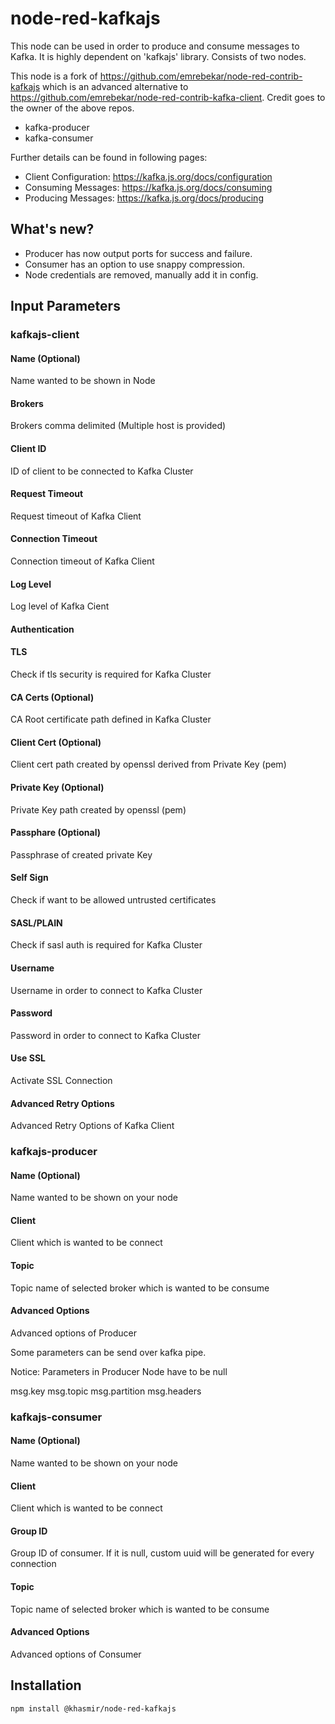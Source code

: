 # node-red-kafkajs

This node can be used in order to produce and consume messages to Kafka. It is highly dependent on 'kafkajs' library. Consists of two nodes.

This node is a fork of <https://github.com/emrebekar/node-red-contrib-kafkajs> which is an advanced alternative to <https://github.com/emrebekar/node-red-contrib-kafka-client>. Credit goes to the owner of the above repos.

- kafka-producer
- kafka-consumer

Further details can be found in following pages:

- Client Configuration: <https://kafka.js.org/docs/configuration>
- Consuming Messages: <https://kafka.js.org/docs/consuming>
- Producing Messages: <https://kafka.js.org/docs/producing>

## What's new?

- Producer has now output ports for success and failure.
- Consumer has an option to use snappy compression.
- Node credentials are removed, manually add it in config.

## Input Parameters

### kafkajs-client

#### Name (Optional)

Name wanted to be shown in Node

#### Brokers

Brokers comma delimited (Multiple host is provided)

#### Client ID

ID of client to be connected to Kafka Cluster

#### Request Timeout

Request timeout of Kafka Client

#### Connection Timeout

Connection timeout of Kafka Client

#### Log Level

Log level of Kafka Cient

#### Authentication

#### TLS

Check if tls security is required for Kafka Cluster

#### CA Certs (Optional)

CA Root certificate path defined in Kafka Cluster

#### Client Cert (Optional)

Client cert path created by openssl derived from Private Key (pem)

#### Private Key (Optional)

Private Key path created by openssl (pem)

#### Passphare (Optional)

Passphrase of created private Key

#### Self Sign

Check if want to be allowed untrusted certificates

#### SASL/PLAIN

Check if sasl auth is required for Kafka Cluster

#### Username

Username in order to connect to Kafka Cluster

#### Password

Password in order to connect to Kafka Cluster

#### Use SSL

Activate SSL Connection

#### Advanced Retry Options

Advanced Retry Options of Kafka Client

### kafkajs-producer

#### Name (Optional)

Name wanted to be shown on your node

#### Client

Client which is wanted to be connect

#### Topic

Topic name of selected broker which is wanted to be consume

#### Advanced Options

Advanced options of Producer

Some parameters can be send over kafka pipe.

Notice: Parameters in Producer Node have to be null

msg.key
msg.topic
msg.partition
msg.headers

### kafkajs-consumer

#### Name (Optional)

Name wanted to be shown on your node

#### Client

Client which is wanted to be connect

#### Group ID

Group ID of consumer. If it is null, custom uuid will be generated for every connection

#### Topic

Topic name of selected broker which is wanted to be consume

#### Advanced Options

Advanced options of Consumer

## Installation

```code
npm install @khasmir/node-red-kafkajs
```

<!-- ## Screenshots

![kafkajs-client](https://raw.githubusercontent.com/emrebekar/node-red-contrib-kafkajs/master/images/kafka-client.PNG)

![kafkajs-consumer](https://raw.githubusercontent.com/emrebekar/node-red-contrib-kafkajs/master/images/kafka-consumer.PNG)

![kafkajs-producer](https://raw.githubusercontent.com/emrebekar/node-red-contrib-kafkajs/master/images/kafka-producer.PNG) -->
